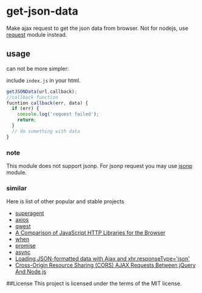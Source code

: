 # get-json-data
Make ajax request to get the json data from browser. Not for nodejs, use [request](https://www.npmjs.com/package/request) module instead. 


## usage
can not be more simpler:

include ```index.js``` in your html.

```javascript
getJSONData(url,callback);
//callback function 
fucntion callback(err, data) {
  if (err) {
    console.log('request failed');
    return;
  }
  // do something with data
}
```
### note
This module does not support jsonp. For jsonp request you may use [jsonp](https://www.npmjs.com/package/jsonp) module.
### similar
Here is list of other popular and stable projects
* [superagent](https://github.com/visionmedia/superagent)
* [axios](https://github.com/mzabriskie/axios)
* [qwest](https://github.com/pyrsmk/qwest)
* [A Comparison of JavaScript HTTP Libraries for the Browser](http://www.sitepoint.com/comparison-javascript-http-libraries/)
* [when](https://github.com/cujojs/when)
* [promise](https://github.com/then/promise)
* [async](https://github.com/caolan/async)
* [Loading JSON-formatted data with Ajax and xhr.responseType='json'](https://mathiasbynens.be/notes/xhr-responsetype-json#comments)
* [Cross-Origin Resource Sharing (CORS) AJAX Requests Between jQuery And Node.js](http://www.bennadel.com/blog/2327-cross-origin-resource-sharing-cors-ajax-requests-between-jquery-and-node-js.htm)

##License
This project is licensed under the terms of the MIT license.

